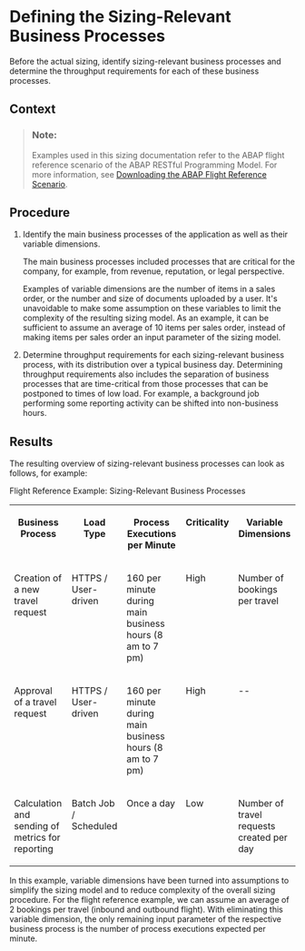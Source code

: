 <!-- loio4c482a90192e4fa6beb1fceca5e5623b -->

# Defining the Sizing-Relevant Business Processes

Before the actual sizing, identify sizing-relevant business processes and determine the throughput requirements for each of these business processes.



## Context

> ### Note:  
> Examples used in this sizing documentation refer to the ABAP flight reference scenario of the ABAP RESTful Programming Model. For more information, see [Downloading the ABAP Flight Reference Scenario](https://help.sap.com/viewer/923180ddb98240829d935862025004d6/Cloud/en-US/def316685ad14033b051fc4b88db07c8.html).



## Procedure

1.  Identify the main business processes of the application as well as their variable dimensions.

    The main business processes included processes that are critical for the company, for example, from revenue, reputation, or legal perspective.

    Examples of variable dimensions are the number of items in a sales order, or the number and size of documents uploaded by a user. It's unavoidable to make some assumption on these variables to limit the complexity of the resulting sizing model. As an example, it can be sufficient to assume an average of 10 items per sales order, instead of making items per sales order an input parameter of the sizing model.

2.  Determine throughput requirements for each sizing-relevant business process, with its distribution over a typical business day. Determining throughput requirements also includes the separation of business processes that are time-critical from those processes that can be postponed to times of low load. For example, a background job performing some reporting activity can be shifted into non-business hours.




<a name="loio4c482a90192e4fa6beb1fceca5e5623b__result_et4_4st_tqb"/>

## Results

The resulting overview of sizing-relevant business processes can look as follows, for example:

<a name="loio4c482a90192e4fa6beb1fceca5e5623b__table_lwq_yst_tqb"/>Flight Reference Example: Sizing-Relevant Business Processes


<table>
<tr>
<th valign="top">

Business Process



</th>
<th valign="top">

Load Type



</th>
<th valign="top">

Process Executions per Minute



</th>
<th valign="top">

Criticality



</th>
<th valign="top">

Variable Dimensions



</th>
</tr>
<tr>
<td valign="top">

Creation of a new travel request



</td>
<td valign="top">

HTTPS / User-driven



</td>
<td valign="top">

160 per minute during main business hours \(8 am to 7 pm\)



</td>
<td valign="top">

High



</td>
<td valign="top">

Number of bookings per travel



</td>
</tr>
<tr>
<td valign="top">

Approval of a travel request



</td>
<td valign="top">

HTTPS / User-driven



</td>
<td valign="top">

160 per minute during main business hours \(8 am to 7 pm\)



</td>
<td valign="top">

High



</td>
<td valign="top">

--



</td>
</tr>
<tr>
<td valign="top">

Calculation and sending of metrics for reporting



</td>
<td valign="top">

Batch Job / Scheduled



</td>
<td valign="top">

Once a day



</td>
<td valign="top">

Low



</td>
<td valign="top">

Number of travel requests created per day



</td>
</tr>
</table>

In this example, variable dimensions have been turned into assumptions to simplify the sizing model and to reduce complexity of the overall sizing procedure. For the flight reference example, we can assume an average of 2 bookings per travel \(inbound and outbound flight\). With eliminating this variable dimension, the only remaining input parameter of the respective business process is the number of process executions expected per minute.

